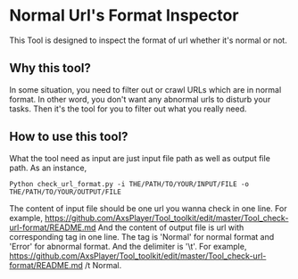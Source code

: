# Normal Url's Format Inspector
This Tool is designed to inspect the format of url whether it's normal or not.

## Why this tool?
In some situation, you need to filter out or crawl URLs which are in normal format. In other word, you don't want any abnormal urls to disturb your tasks. Then it's the tool for you to filter out what you really need.

## How to use this tool?
What the tool need as input are just input file path as well as output file path.
As an instance, 

    Python check_url_format.py -i THE/PATH/TO/YOUR/INPUT/FILE -o THE/PATH/TO/YOUR/OUTPUT/FILE

The content of input file should be one url you wanna check in one line. For example, https://github.com/AxsPlayer/Tool_toolkit/edit/master/Tool_check-url-format/README.md
And the content of output file is url with corresponding tag in one line. The tag is 'Normal' for normal format and 'Error' for abnormal format. And the delimiter is '\t'. For example, https://github.com/AxsPlayer/Tool_toolkit/edit/master/Tool_check-url-format/README.md /t Normal.
